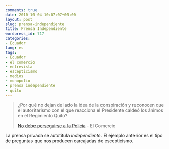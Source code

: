 ```yaml
---
comments: true
date: 2010-10-04 10:07:07+00:00
layout: post
slug: prensa-independiente
title: Prensa Independiente
wordpress_id: 717
categories:
- Ecuador
lang: es
tags:
- Ecuador
- el comercio
- entrevista
- escepticismo
- medios
- monopolio
- prensa independiente
- quito
---
```


>¿Por qué no dejan de lado la idea de la conspiración y reconocen que el autoritarismo con el que reacciona el Presidente caldeó los ánimos en el Regimiento Quito?
>
> [No debe perseguirse a la Policía](http://www.elcomercio.com/web/noticias/04_ENTREVISTA.html) - El Comercio

La prensa privada se autotitula *independiente*. El ejemplo anterior es el tipo de preguntas que nos producen carcajadas de escepticismo.
